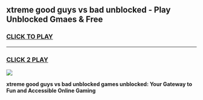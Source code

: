 
## xtreme good guys vs bad unblocked - Play Unblocked Gmaes & Free
<h3>
<a href="https://news.freeplayer.one?title=xtreme_good_guys_vs_bad_unblocked&ref=23F">CLICK TO PLAY</a></h3>
<hr>

<h3>
<a href="https://news.freeplayer.one?title=xtreme_good_guys_vs_bad_unblocked&ref=23F">CLICK 2 PLAY</a>
  
</h3>

<a href="https://news.freeplayer.one?title=xtreme_good_guys_vs_bad_unblocked&ref=23F/"><img src="https://clearcache.store/games.png"></a>


**xtreme good guys vs bad unblocked games unblocked: Your Gateway to Fun and Accessible Online Gaming**
